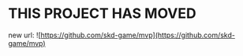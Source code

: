 # THIS PROJECT HAS MOVED

new url: ![https://github.com/skd-game/mvp](https://github.com/skd-game/mvp)
